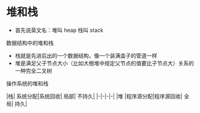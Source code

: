 # 堆和栈

- 首先说英文名：堆叫 heap 栈叫 stack

数据结构中的堆和栈

- 栈就是先进后出的一个数据结构，像一个装满盒子的管道一样
- 堆是满足父子节点大小（比如大根堆中规定父节点的值要比子节点大）关系的一种完全二叉树

操作系统的堆和栈

|栈| 系统分配|系统回收| 局部| 不持久|
|-|-|-|-|
|堆 |程序源分配|程序源回收| 全局| 持久|